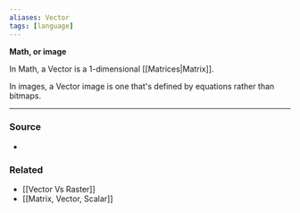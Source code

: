 ```yaml
---
aliases: Vector
tags: [language]
---
```

**Math, or image**

In Math, a Vector is a 1-dimensional [[Matrices|Matrix]]. 

In images, a Vector image is one that's defined by equations rather than bitmaps.

---
### Source
- 

### Related
- [[Vector Vs Raster]]
- [[Matrix, Vector, Scalar]]
 
